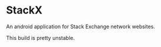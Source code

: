 StackX
======

An android application for Stack Exchange network websites.


This build is pretty unstable.
